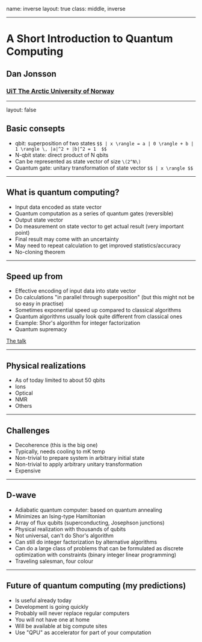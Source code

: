 name: inverse
layout: true
class: middle, inverse

---

# A Short Introduction to Quantum Computing

## Dan Jonsson

### [UiT The Arctic University of Norway](https://uit.no)

---
layout: false

## Basic consepts

- qbit: superposition of two states
`$$ | x \rangle = a | 0 \rangle + b | 1 \rangle \, |a|^2 + |b|^2 = 1  $$`
- N-qbit state: direct product of N qbits
- Can be represented as state vector of size `\(2^N\)`
- Quantum gate: unitary transformation of state vector
`$$ | x \rangle $$`
---

## What is quantum computing?

- Input data encoded as state vector
- Quantum computation as a series of quantum gates (reversible)
- Output state vector
- Do measurement on state vector to get actual result (very important point)
- Final result may come with an uncertainty
- May need to repeat calculation to get improved statistics/accuracy
- No-cloning theorem

---

## Speed up from

- Effective encoding of input data into state vector
- Do calculations "in parallel through superposition"
 (but this might not be so easy in practise)
- Sometimes exponential speed up compared to classical algorithms
- Quantum algorithms usually look quite different from classical ones
- Example: Shor's algorithm for integer factorization
- Quantum supremacy

[The talk](https://www.smbc-comics.com/comic/the-talk-3)

---

## Physical realizations

- As of today limited to about 50 qbits
- Ions
- Optical
- NMR
- Others

---

## Challenges

- Decoherence (this is the big one)
- Typically, needs cooling to mK temp 
- Non-trivial to prepare system in arbitrary initial state
- Non-trivial to apply arbitrary unitary transformation
- Expensive

---

## D-wave

- Adiabatic quantum computer: based on quantum annealing
- Minimizes an Ising-type Hamiltonian
- Array of flux qubits (superconducting, Josephson junctions)
- Physical realization with thousands of qubits
- Not universal, can't do Shor's algorithm
- Can still do integer factorization by alternative algorithms
- Can do a large class of problems that can be formulated as discrete
  optimization with constraints (binary integer linear programming)
- Traveling salesman, four colour

---

## Future of quantum computing (my predictions)

- Is useful already today
- Development is going quickly
- Probably will never replace regular computers
- You will not have one at home
- Will be available at big compute sites
- Use "QPU" as accelerator for part of your computation
